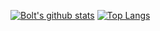 [![Bolt's github stats](https://github-readme-stats.vercel.app/api?username=thunderboltengineer&count_private=true&show_icons=true&theme=calm)](https://github.com/thunderboltengineer/github-readme-stats)
[![Top Langs](https://github-readme-stats.vercel.app/api/top-langs/?username=anuraghazra&theme=calm)](https://github.com/anuraghazra/github-readme-stats)
